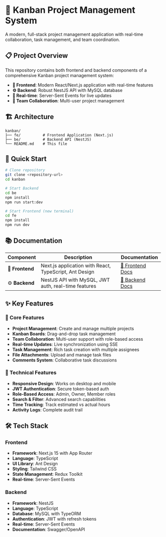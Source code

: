 # 🚀 Kanban Project Management System

A modern, full-stack project management application with real-time collaboration, task management, and team coordination.

## 📋 Project Overview

This repository contains both frontend and backend components of a comprehensive Kanban project management system:

- **🎨 Frontend**: Modern React/Next.js application with real-time features
- **⚙️ Backend**: Robust NestJS API with MySQL database
- **🔄 Real-time**: Server-Sent Events for live updates
- **👥 Team Collaboration**: Multi-user project management

## 🏗️ Architecture

```
kanban/
├── fe/          # Frontend Application (Next.js)
├── be/          # Backend API (NestJS)
└── README.md    # This file
```

## 🚀 Quick Start
```bash
# Clone repository
git clone <repository-url>
cd kanban

# Start Backend
cd be
npm install
npm run start:dev

# Start Frontend (new terminal)
cd fe
npm install
npm run dev
```


## 📚 Documentation

| Component | Description | Documentation |
|-----------|-------------|---------------|
| 🎨 **Frontend** | Next.js application with React, TypeScript, Ant Design | [📖 Frontend Docs](./fe/README.md) |
| ⚙️ **Backend** | NestJS API with MySQL, JWT auth, real-time features | [📖 Backend Docs](./be/README.md) | 

## ✨ Key Features

### 🎯 Core Features
- **Project Management**: Create and manage multiple projects
- **Kanban Boards**: Drag-and-drop task management
- **Team Collaboration**: Multi-user support with role-based access
- **Real-time Updates**: Live synchronization using SSE
- **Task Management**: Rich task creation with multiple assignees
- **File Attachments**: Upload and manage task files
- **Comments System**: Collaborative task discussions

### 🔧 Technical Features
- **Responsive Design**: Works on desktop and mobile
- **JWT Authentication**: Secure token-based auth
- **Role-Based Access**: Admin, Owner, Member roles
- **Search & Filter**: Advanced search capabilities
- **Time Tracking**: Track estimated vs actual hours
- **Activity Logs**: Complete audit trail

## 🛠 Tech Stack

### Frontend
- **Framework**: Next.js 15 with App Router
- **Language**: TypeScript
- **UI Library**: Ant Design
- **Styling**: Tailwind CSS
- **State Management**: Redux Toolkit
- **Real-time**: Server-Sent Events

### Backend
- **Framework**: NestJS
- **Language**: TypeScript
- **Database**: MySQL with TypeORM
- **Authentication**: JWT with refresh tokens
- **Real-time**: Server-Sent Events
- **Documentation**: Swagger/OpenAPI
